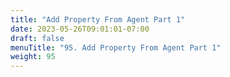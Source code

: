 ```yaml
---
title: "Add Property From Agent Part 1"
date: 2023-05-26T09:01:01-07:00
draft: false
menuTitle: "95. Add Property From Agent Part 1"
weight: 95
---
```


